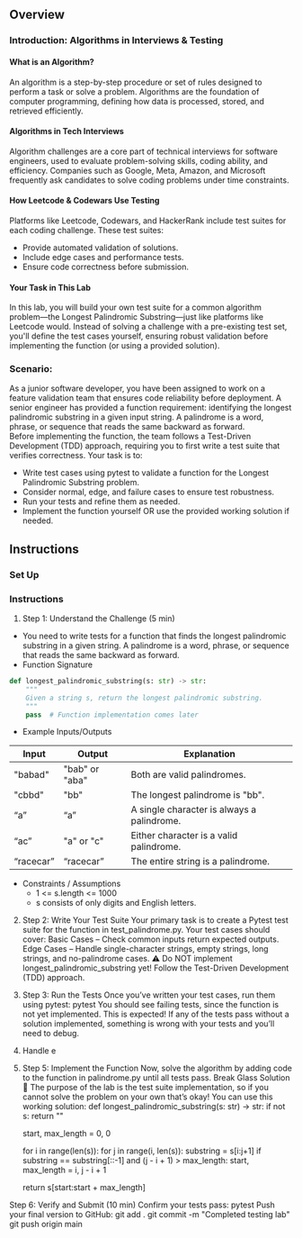 ## Overview 
### Introduction: Algorithms in Interviews & Testing

#### What is an Algorithm?

An algorithm is a step-by-step procedure or set of rules designed to perform a task or solve a problem. Algorithms are the foundation of computer programming, defining how data is processed, stored, and retrieved efficiently.

#### Algorithms in Tech Interviews

Algorithm challenges are a core part of technical interviews for software engineers, used to evaluate problem-solving skills, coding ability, and efficiency. Companies such as Google, Meta, Amazon, and Microsoft frequently ask candidates to solve coding problems under time constraints.

#### How Leetcode & Codewars Use Testing

Platforms like Leetcode, Codewars, and HackerRank include test suites for each coding challenge. These test suites:

* Provide automated validation of solutions.
* Include edge cases and performance tests.
* Ensure code correctness before submission.

#### Your Task in This Lab

In this lab, you will build your own test suite for a common algorithm problem—the Longest Palindromic Substring—just like platforms like Leetcode would. Instead of solving a challenge with a pre-existing test set, you'll define the test cases yourself, ensuring robust validation before implementing the function (or using a provided solution).

### Scenario:

As a junior software developer, you have been assigned to work on a feature validation team that ensures code reliability before deployment. A senior engineer has provided a function requirement: identifying the longest palindromic substring in a given input string. A palindrome is a word, phrase, or sequence that reads the same backward as forward.
<br>
Before implementing the function, the team follows a Test-Driven Development (TDD) approach, requiring you to first write a test suite that verifies correctness. Your task is to:
* Write test cases using pytest to validate a function for the Longest Palindromic Substring problem.
* Consider normal, edge, and failure cases to ensure test robustness.
* Run your tests and refine them as needed.
* Implement the function yourself OR use the provided working solution if needed.

## Instructions
### Set Up


### Instructions
1. Step 1: Understand the Challenge (5 min)
* You need to write tests for a function that finds the longest palindromic substring in a given string. A palindrome is a word, phrase, or sequence that reads the same backward as forward.
* Function Signature
```python
def longest_palindromic_substring(s: str) -> str:
    """
    Given a string s, return the longest palindromic substring.
    """
    pass  # Function implementation comes later
```
* Example Inputs/Outputs

|   Input  |  Output | Explanation |
| --- | --- | --- |
| "babad" | "bab" or "aba" | Both are valid palindromes. |
| "cbbd" | "bb" | The longest palindrome is "bb". |
| “a” | “a” | A single character is always a palindrome. |
| “ac” | "a" or "c" | Either character is a valid palindrome. |
| “racecar” | “racecar” | The entire string is a palindrome. |

* Constraints / Assumptions
    * 1 <= s.length <= 1000
    * s consists of only digits and English letters.

2. Step 2: Write Your Test Suite
Your primary task is to create a Pytest test suite for the function in test_palindrome.py.
Your test cases should cover:
Basic Cases – Check common inputs return expected outputs.
Edge Cases – Handle single-character strings, empty strings, long strings, and no-palindrome cases.
⚠️ Do NOT implement longest_palindromic_substring yet! Follow the Test-Driven Development (TDD) approach.

3. Step 3: Run the Tests
Once you’ve written your test cases, run them using pytest:
pytest
You should see failing tests, since the function is not yet implemented. This is expected! 
If any of the tests pass without a solution implemented, something is wrong with your tests and you’ll need to debug.

4. Handle e

5. Step 5: Implement the Function
Now, solve the algorithm by adding code to the function in palindrome.py until all tests pass.
Break Glass Solution
🚨 The purpose of the lab is the test suite implementation, so if you cannot solve the problem on your own that’s okay! You can use this working solution:
def longest_palindromic_substring(s: str) -> str:
    if not s:
        return ""
    
    start, max_length = 0, 0
    
    for i in range(len(s)):
        for j in range(i, len(s)):
            substring = s[i:j+1]
            if substring == substring[::-1] and (j - i + 1) > max_length:
                start, max_length = i, j - i + 1
    
    return s[start:start + max_length]


Step 6: Verify and Submit (10 min)
Confirm your tests pass:
pytest
Push your final version to GitHub:
git add .
git commit -m "Completed testing lab"
git push origin main

